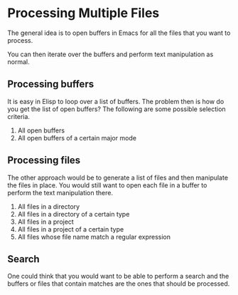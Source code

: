 # Processing Multiple Files
The general idea is to open buffers in Emacs for all the files that
you want to process.

You can then iterate over the buffers and perform text manipulation as
normal.

## Processing buffers
It is easy in Elisp to loop over a list of buffers. The problem then
is how do you get the list of open buffers? The following are some
possible selection criteria.

1. All open buffers
2. All open buffers of a certain major mode

## Processing files
The other approach would be to generate a list of files and then
manipulate the files in place. You would still want to open each file
in a buffer to perform the text manipulation there.

1. All files in a directory
2. All files in a directory of a certain type
3. All files in a project
4. All files in a project of a certain type
5. All files whose file name match a regular expression

## Search
One could think that you would want to be able to perform a search and
the buffers or files that contain matches are the ones that should be
processed.
